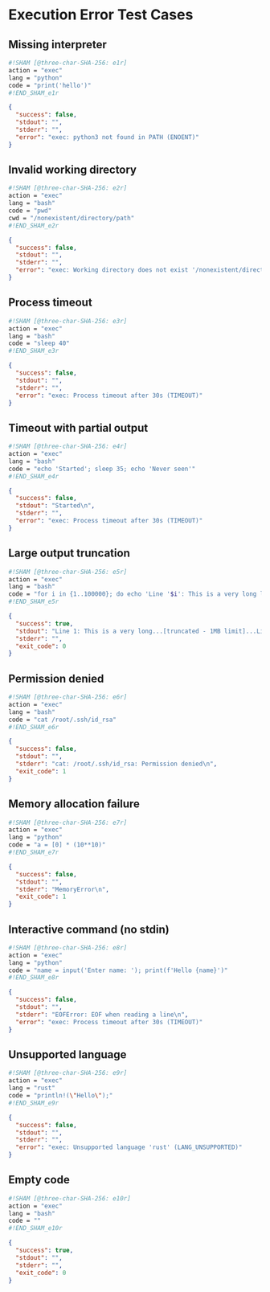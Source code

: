 # Execution Error Test Cases

## Missing interpreter
```sh sham
#!SHAM [@three-char-SHA-256: e1r]
action = "exec"
lang = "python"
code = "print('hello')"
#!END_SHAM_e1r
```

```json
{
  "success": false,
  "stdout": "",
  "stderr": "",
  "error": "exec: python3 not found in PATH (ENOENT)"
}
```

## Invalid working directory
```sh sham
#!SHAM [@three-char-SHA-256: e2r]
action = "exec"
lang = "bash"
code = "pwd"
cwd = "/nonexistent/directory/path"
#!END_SHAM_e2r
```

```json
{
  "success": false,
  "stdout": "",
  "stderr": "",
  "error": "exec: Working directory does not exist '/nonexistent/directory/path' (ENOENT)"
}
```

## Process timeout
```sh sham
#!SHAM [@three-char-SHA-256: e3r]
action = "exec"
lang = "bash"
code = "sleep 40"
#!END_SHAM_e3r
```

```json
{
  "success": false,
  "stdout": "",
  "stderr": "",
  "error": "exec: Process timeout after 30s (TIMEOUT)"
}
```

## Timeout with partial output
```sh sham
#!SHAM [@three-char-SHA-256: e4r]
action = "exec"
lang = "bash"
code = "echo 'Started'; sleep 35; echo 'Never seen'"
#!END_SHAM_e4r
```

```json
{
  "success": false,
  "stdout": "Started\n",
  "stderr": "",
  "error": "exec: Process timeout after 30s (TIMEOUT)"
}
```

## Large output truncation
```sh sham
#!SHAM [@three-char-SHA-256: e5r]
action = "exec"
lang = "bash"
code = "for i in {1..100000}; do echo 'Line '$i': This is a very long line of output that will eventually exceed our size limit'; done"
#!END_SHAM_e5r
```

```json
{
  "success": true,
  "stdout": "Line 1: This is a very long...[truncated - 1MB limit]...Line 9999: This is a very long",
  "stderr": "",
  "exit_code": 0
}
```

## Permission denied
```sh sham
#!SHAM [@three-char-SHA-256: e6r]
action = "exec"
lang = "bash"
code = "cat /root/.ssh/id_rsa"
#!END_SHAM_e6r
```

```json
{
  "success": false,
  "stdout": "",
  "stderr": "cat: /root/.ssh/id_rsa: Permission denied\n",
  "exit_code": 1
}
```

## Memory allocation failure
```sh sham
#!SHAM [@three-char-SHA-256: e7r]
action = "exec"
lang = "python"
code = "a = [0] * (10**10)"
#!END_SHAM_e7r
```

```json
{
  "success": false,
  "stdout": "",
  "stderr": "MemoryError\n",
  "exit_code": 1
}
```

## Interactive command (no stdin)
```sh sham
#!SHAM [@three-char-SHA-256: e8r]
action = "exec"
lang = "python"
code = "name = input('Enter name: '); print(f'Hello {name}')"
#!END_SHAM_e8r
```

```json
{
  "success": false,
  "stdout": "",
  "stderr": "EOFError: EOF when reading a line\n",
  "error": "exec: Process timeout after 30s (TIMEOUT)"
}
```

## Unsupported language
```sh sham
#!SHAM [@three-char-SHA-256: e9r]
action = "exec"
lang = "rust"
code = "println!(\"Hello\");"
#!END_SHAM_e9r
```

```json
{
  "success": false,
  "stdout": "",
  "stderr": "",
  "error": "exec: Unsupported language 'rust' (LANG_UNSUPPORTED)"
}
```

## Empty code
```sh sham
#!SHAM [@three-char-SHA-256: e10r]
action = "exec"
lang = "bash"
code = ""
#!END_SHAM_e10r
```

```json
{
  "success": true,
  "stdout": "",
  "stderr": "",
  "exit_code": 0
}
```
